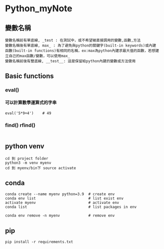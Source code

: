 # Python_myNote

## 變數名稱
```
變數名稱前有單底線, _test : 在測試中，或不希望被直接調用的變數,函數,方法
變數名稱後有單底線, max_ : 為了避免與python的關鍵字(built-in keywords)或內建函數(built-in functions)有相同的名稱，ex:max為python內建求最大值的函數，若想建立自己的max函數/變數，可以使用max_
變數名稱前後有雙底線, __test__: 這是保留給python內建的變數或方法使用
```

## Basic functions

### eval()
#### 可以計算數學運算式的字串
```
eval('5*9+4')    # 49
```

### find() rfind()
```
```



## python venv
```
cd 到 project folder
python3 -m venv myenv
cd 到 myenv/bin下 source activate
```

## conda
```
conda create --name myenv python=3.9  # create env
conda env list                        # list exist env
activate myenv                        # activate env
conda list                            # list packages in env

conda env remove -n myenv             # remove env
```

## pip
```
pip install -r requirements.txt
```